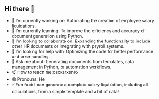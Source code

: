 ## Hi there 👋

- 🔭   I’m currently working on: Automating the creation of employee salary liquidations.
- 🌱   I’m currently learning: To improve the efficiency and accuracy of document generation using Python.
- 👯   I’m looking to collaborate on: Expanding the functionality to include other HR documents or integrating with payroll systems.
- 🤔   I’m looking for help with: Optimizing the code for better performance and error handling.
- 💬   Ask me about: Generating documents from templates,  data management in Python,  or automation workflows.
- 📫   How to reach me:osckarxsh16
- 😄   Pronouns: He
- ⚡   Fun fact: I can generate a complete salary liquidation, including all calculations, from a simple template and a bit of data! 